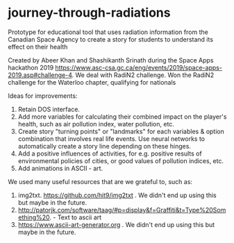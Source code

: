 # journey-through-radiations
Prototype for educational tool that uses radiation information from the Canadian Space Agency to create a story for students to understand its effect on their health

Created by Abeer Khan and Shashikanth Srinath during the Space Apps hackathon 2019 https://www.asc-csa.gc.ca/eng/events/2019/space-apps-2019.asp#challenge-4. 
We deal with RadiN2 challenge. Won the RadiN2 challenge for the Waterloo chapter, qualifying for nationals 

Ideas for improvements:
1. Retain DOS interface. 
2. Add more variables for calculating their combined impact on the player's health, such as air pollution index, water pollution, etc. 
3. Create story "turning points" or "landmarks" for each variables & option combination that involves real life events. Use neural networks to automatically create a story line depending on these hinges. 
4. Add a positive influences of activities, for e.g. positive results of environmental policies of cities, or good values of pollution indices, etc. 
5. Add animations in ASCII - art.

We used many useful resources that are we grateful to, such as:
1. img2txt. https://github.com/hit9/img2txt . We didn't end up using this but maybe in the future.
2. http://patorjk.com/software/taag/#p=display&f=Graffiti&t=Type%20Something%20. - Text to ascii art
3. https://www.ascii-art-generator.org . We didn't end up using this but maybe in the future.
